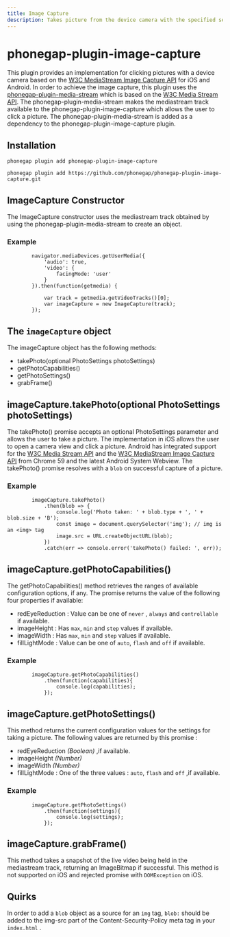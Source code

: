 ```yaml
---
title: Image Capture
description: Takes picture from the device camera with the specified settings
---
```

<!---
# license: Licensed to the Apache Software Foundation (ASF) under one
#         or more contributor license agreements.  See the NOTICE file
#         distributed with this work for additional information
#         regarding copyright ownership.  The ASF licenses this file
#         to you under the Apache License, Version 2.0 (the
#         "License"); you may not use this file except in compliance
#         with the License.  You may obtain a copy of the License at
#
#           http://www.apache.org/licenses/LICENSE-2.0
#
#         Unless required by applicable law or agreed to in writing,
#         software distributed under the License is distributed on an
#         "AS IS" BASIS, WITHOUT WARRANTIES OR CONDITIONS OF ANY
#         KIND, either express or implied.  See the License for the
#         specific language governing permissions and limitations
#         under the License.
-->


# phonegap-plugin-image-capture

This plugin provides an implementation for clicking pictures with a device camera based on the [W3C MediaStream Image Capture API](https://www.w3.org/TR/image-capture/) for iOS and Android. In order to achieve the image capture, this plugin uses the [phonegap-plugin-media-stream](https://github.com/phonegap/phonegap-plugin-media-stream) which is based on the [W3C Media Stream API](https://www.w3.org/TR/mediacapture-streams/). The phonegap-plugin-media-stream makes the mediastream track available to the phonegap-plugin-image-capture which allows the user to click a picture. The phonegap-plugin-media-stream is added as a dependency to the phonegap-plugin-image-capture plugin.



## Installation


    phonegap plugin add phonegap-plugin-image-capture

    phonegap plugin add https://github.com/phonegap/phonegap-plugin-image-capture.git


## ImageCapture Constructor

The ImageCapture constructor uses the mediastream track obtained by using the phonegap-plugin-media-stream to create an object.

### Example

            navigator.mediaDevices.getUserMedia({
                'audio': true,
                'video': {
                    facingMode: 'user'
                }
            }).then(function(getmedia) {

                var track = getmedia.getVideoTracks()[0];
                var imageCapture = new ImageCapture(track);
            });


## The `imageCapture` object

The imageCapture object has the following methods:

- takePhoto(optional PhotoSettings photoSettings)
- getPhotoCapabilities()
- getPhotoSettings()
- grabFrame()



##  imageCapture.takePhoto(optional PhotoSettings photoSettings)

The takePhoto() promise accepts an optional PhotoSettings parameter and allows the user to take a picture. The implementation in iOS allows the user to open a camera view and click a picture. Android has integrated support for the [W3C Media Stream API](https://www.w3.org/TR/mediacapture-streams/) and the [W3C MediaStream Image Capture API](https://www.w3.org/TR/image-capture/) from Chrome 59 and the latest Android System Webview. The takePhoto() promise resolves with a `blob` on successful capture of a picture.

### Example

            imageCapture.takePhoto()
                .then(blob => {
                    console.log('Photo taken: ' + blob.type + ', ' + blob.size + 'B');
                    const image = document.querySelector('img'); // img is an <img> tag
                    image.src = URL.createObjectURL(blob);
                })
                .catch(err => console.error('takePhoto() failed: ', err));


## imageCapture.getPhotoCapabilities()

The getPhotoCapabilities() method retrieves the ranges of available configuration options, if any. The promise returns the value of the following four properties if available:

- redEyeReduction : Value can be one of `never` , `always` and `controllable` if available.
- imageHeight : Has `max`, `min` and `step` values if available.
- imageWidth : Has `max`, `min` and `step` values if available.
- fillLightMode : Value can be one of `auto`, `flash` and `off` if available.


### Example
        

            imageCapture.getPhotoCapabilities()
                .then(function(capabilities){
                    console.log(capabilities);
                });


## imageCapture.getPhotoSettings()

This method returns the current configuration values for the settings for taking a picture. The following values are returned by this promise :

- redEyeReduction _(Boolean)_ ,if available.
- imageHeight  _(Number)_
- imageWidth  _(Number)_
- fillLightMode : One of the three values : `auto`, `flash` and `off` ,if available.

### Example
        

            imageCapture.getPhotoSettings()
                .then(function(settings){
                    console.log(settings);
                });
        



## imageCapture.grabFrame()

This method takes a snapshot of the live video being held in the mediastream track, returning an ImageBitmap if successful. This method is not supported on iOS and rejected promise with `DOMException` on iOS.



## Quirks

In order to add a `blob` object as a source for an `img` tag, `blob:` should be added to the img-src part of the Content-Security-Policy meta tag in your `index.html` . 

